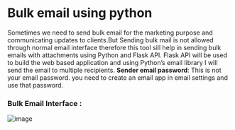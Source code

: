 # Bulk email using python
Sometimes we need to send bulk email for the marketing purpose and communicating updates to clients.But Sending bulk mail is not allowed through normal email interface therefore this tool sill help in sending bulk emails with attachments using Python and Flask API. Flask API will be used to build the web based application and using Python’s email library I will send the email to multiple recipients.
**Sender email password**: This is not your email password. you need to create an email app in email settings and use that password.

### Bulk Email Interface :
![image](https://user-images.githubusercontent.com/73188554/128931160-f6be920f-f4d6-4dd4-9b0c-23ef721ff9a5.png)



